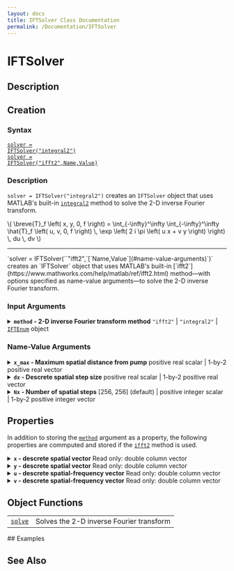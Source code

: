 ```yaml
---
layout: docs
title: IFTSolver Class Documentation
permalink: /Documentation/IFTSolver
---
```


# IFTSolver

## Description

## Creation

### Syntax
<a href="#d1"><code class="hang">solver = IFTSolver(<wbr>"integral2")</code></a><br>
<a href="#d2"><code class="hang">solver = IFTSolver(<wbr>"ifft2",<wbr>Name,<wbr>Value)</code></a>

### Description
<a id="d1"></a>
`solver = IFTSolver(`<wbr>`"integral2")` creates an `IFTSolver` object that uses MATLAB's built-in [`integral2`](https://www.mathworks.com/help/matlab/ref/integral2.html) method to solve the 2-D inverse Fourier transform.
<p>
  \(
    \breve{T}_f \left( x, y, 0, f \right) = 
    \int_{-\infty}^\infty \int_{-\infty}^\infty 
    \hat{T}_f \left( u, v, 0, f \right) \, 
    \exp \left( 2 i \pi \left( u x + v y \right) \right) \, du \, dv
  \)
</p>
<hr>
<a id="d2"></a>
`solver = IFTSolver(`<wbr>`"ifft2",`<wbr>[`Name,Value`](#name-value-arguments)`)` creates an `IFTSolver` object that uses MATLAB's built-in [`ifft2`](https://www.mathworks.com/help/matlab/ref/ifft2.html) method—with options specified as name-value arguments—to solve the 2-D inverse Fourier transform.

### Input Arguments

<details class="custom-details" id="method-argument">
    <summary>
        <span class="summary-text">
            <b><code>method</code> - 2-D inverse Fourier transform method</b>
            <span class="subline">
              <code>"ifft2"</code> | <code>"integral2"</code> | <a href="{{ '/Documentation/IFTEnum' | relative_url }}"><code>IFTEnum</code></a> object
            </span>
        </span>
    </summary>
    <div>
        <p>
            2-D inverse Fourier transform method. When possible, the
            <a href="https://www.mathworks.com/help/matlab/ref/ifft2.html"><code>ifft2</code></a>
            method should be used for its computational efficiency.
            However, if greater accuracy is needed, the
            <a href="https://www.mathworks.com/help/matlab/ref/integral2.html"><code>integral2</code></a>
            method may be used instead.
        </p>
        <p>
            When <code>ift_method = "ifft2"</code>, name-value arguments must also be provided.
        </p>
        <p>
            <code>char</code> and <code>string</code> inputs are <i>case-insensitive</i> and may be specified as a unique leading substring of any one of the above listed options.
        </p>
        <p>
            <b>Data Types:</b> <code>char</code> | <code>string</code> | <a href="{{ '/Documentation/IFTEnum' | relative_url }}"><code>IFTEnum</code></a> object
        </p>
    </div>
</details>

### Name-Value Arguments

<details class="custom-details" id="x_max-argument">
    <summary>
        <span class="summary-text">
            <b><code>x_max</code> - Maximum spatial distance from pump</b>
            <span class="subline">
              positive real scalar | 1-by-2 positive real vector
            </span>
        </span>
    </summary>
    <div>
        <p>
            Maximum spatial distance from the pump in the x- and y-directions used in the 2-D inverse fast Fourier transform
            (<a href="https://www.mathworks.com/help/matlab/ref/ifft2.html"><code>ifft2</code></a>).
        </p>
      <p>
        When provided as a scalar, <code>dx</code> is expanded (copied) to a 1-by-2 vector.
      </p>
        <p>
            <b>Data Types:</b> <code>double</code> | <code>single</code>
        </p>
    </div>
</details>

<details class="custom-details" id="dx-argument">
    <summary>
        <span class="summary-text">
            <b><code>dx</code> - Descrete spatial step size</b>
            <span class="subline">
              positive real scalar | 1-by-2 positive real vector
            </span>
        </span>
    </summary>
    <div>
        <p>
            Descrete spatial step size—i.e., sampling period—in the x- and y-directions used in the 2-D inverse fast Fourier transform
            (<a href="https://www.mathworks.com/help/matlab/ref/ifft2.html"><code>ifft2</code></a>).
        </p>
      <p>
        When provided as a scalar, <code>dx</code> is expanded (copied) to a 1-by-2 vector.
      </p>
        <p>
          When not provided, <code>dx</code> is calculated as <code>x_max ./ floor(Nx/2)</code>.
        </p>
        <p>
            <b>Data Types:</b> <code>double</code> | <code>single</code>
        </p>
    </div>
</details>

<details class="custom-details" id="Nx-argument">
    <summary>
        <span class="summary-text">
            <b><code>Nx</code> - Number of spatial steps</b>
            <span class="subline">
              [256, 256] (default) | positive integer scalar | 1-by-2 positive integer vector
            </span>
        </span>
    </summary>
    <div>
        <p>
            Number of descrete spatial points—i.e., signal length—in the x- and y-directions used in the 2-D inverse fast Fourier transform
            (<a href="https://www.mathworks.com/help/matlab/ref/ifft2.html"><code>ifft2</code></a>).
        </p>
        <p>
            When possible, the value of <code>Nx</code> should only have small prime factors as this results in significantly faster execution of the
            <a href="https://www.mathworks.com/help/matlab/ref/ifft2.html"><code>ifft2</code></a>
            transform.
        </p>
      <p>
        When provided as a scalar, <code>Nx</code> is expanded (copied) to a 1-by-2 vector.
      </p>
      <p>
        When not provided, but <code>x_max</code> and <code>dx</code> are, <code>Nx</code> is calculated as <code>floor(x_max/dx) * 2 + 1</code>.
      </p>
        <p>
            <b>Data Types:</b> <code>double</code> | <code>single</code> | <code>int8</code> | <code>int16</code> | <code>int32</code> | <code>uint8</code> | <code>uint16</code> | <code>uint32</code>
        </p>
    </div>
</details>

## Properties
In addition to storing the [`method`](#method-argument) argument as a property, the following properties are commputed and stored if the [`ifft2`](https://www.mathworks.com/help/matlab/ref/ifft2.html) method is used.

<details class="custom-details" id="x-property">
    <summary>
        <span class="summary-text">
            <b><code>x</code> - descrete spatial vector</b>
            <span class="subline">
                Read only: double column vector
            </span>
        </span>
    </summary>
    <div>
      <p>
        Descrete spatial vector in the x-direction, calculated as <code>dx(1) * (-floor(Nx(1)/2) : ceil(Nx(1)/2) - 1)</code>.
      </p>
      <p>
        <b>Data Type:</b> <code>double</code>
      </p>
    </div>
</details>

<details class="custom-details" id="y-property">
    <summary>
        <span class="summary-text">
            <b><code>y</code> - descrete spatial vector</b>
            <span class="subline">
                Read only: double column vector
            </span>
        </span>
    </summary>
    <div>
      <p>
        Descrete spatial vector in the y-direction, calculated as <code>dx(2) * (-floor(Nx(2)/2) : ceil(Nx(2)/2) - 1)</code>.
      </p>
      <p>
        <b>Data Type:</b> <code>double</code>
      </p>
    </div>
</details>

<details class="custom-details" id="u-property">
    <summary>
        <span class="summary-text">
            <b><code>u</code> - descrete spatial-frequency vector</b>
            <span class="subline">
                Read only: double column vector
            </span>
        </span>
    </summary>
    <div>
      <p>
        Descrete spatial-frequency vector in the x-direction, calculated as <code>(-floor(Nx(1)/2) : ceil(Nx(1)/2) - 1) / (Nx(1) * dx(1))</code>.
      </p>
      <p>
        <b>Data Type:</b> <code>double</code>
      </p>
    </div>
</details>

<details class="custom-details" id="v-property">
    <summary>
        <span class="summary-text">
            <b><code>v</code> - descrete spatial-frequency vector</b>
            <span class="subline">
                Read only: double column vector
            </span>
        </span>
    </summary>
    <div>
      <p>
        Descrete spatial-frequency vector in the y-direction, calculated as <code>(-floor(Nx(2)/2) : ceil(Nx(2)/2) - 1) / (Nx(2) * dx(2))</code>.
      </p>
      <p>
        <b>Data Type:</b> <code>double</code>
      </p>
    </div>
</details>

## Object Functions
<table>
  <tr>
    <td>
      <a href="{{ '/Documentation/IFTSolver/solve' | relative_url }}"><code>solve</code></a>
    </td>
    <td>
      Solves the 2-D inverse Fourier transform
    </td>
  </tr>
</table>
## Examples

## See Also




